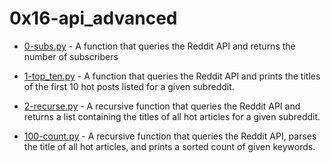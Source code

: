 # 0x16-api_advanced

- [0-subs.py](./0-subs.py) -  A function that queries the Reddit API and returns the number of subscribers

- [1-top_ten.py](./1-top_ten.py) - A function that queries the Reddit API and prints the titles of the first 10 hot posts listed for a given subreddit.

- [2-recurse.py](./2-recurse.py) - A recursive function that queries the Reddit API and returns a list containing the titles of all hot articles for a given subreddit.

- [100-count.py](./100-count.py) - A recursive function that queries the Reddit API, parses the title of all hot articles, and prints a sorted count of given keywords.
